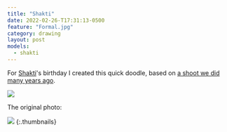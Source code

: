 ```yaml
---
title: "Shakti"
date: 2022-02-26-T17:31:13-0500
feature: "Formal.jpg"
category: drawing
layout: post
models:
  - shakti
---
```


For [Shakti](/models/shakti/)'s birthday I created this quick doodle, based on [a shoot we did many years ago](/photos/ornate/).

[![]({{site.static}}{{page.url}}/{{page.feature}})]({{site.static}}{{page.url}}/{{page.feature}})

The original photo:

[![]({{site.static}}{{page.url}}/IMG_4715.jpg)]({{site.static}}{{page.url}}/IMG_4715.jpg)
{:.thumbnails}
